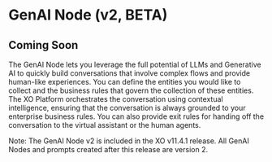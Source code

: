 # GenAI Node (v2, BETA)

## Coming Soon

The GenAI Node lets you leverage the full potential of LLMs and Generative AI to quickly build conversations that involve complex flows and provide human-like experiences. You can define the entities you would like to collect and the business rules that govern the collection of these entities. The XO Platform orchestrates the conversation using contextual intelligence, ensuring that the conversation is always grounded to your enterprise business rules. You can also provide exit rules for handing off the conversation to the virtual assistant or the human agents.

Note: The GenAI Node v2 is included in the XO v11.4.1 release. All GenAI Nodes and prompts created after this release are version 2.